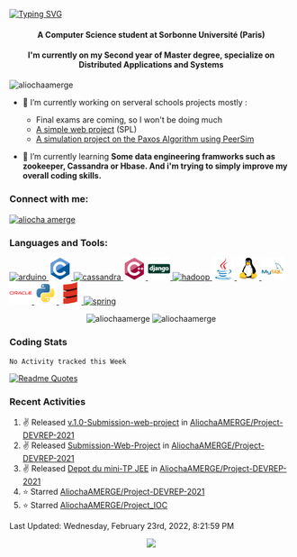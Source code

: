 [![Typing SVG](https://readme-typing-svg.herokuapp.com?color=%2336BCF7&center=true&lines=Hi+%F0%9F%91%8B%2C+I'm+Aliocha+AMERG%C3%89)](https://git.io/typing-svg)

<h4 align="center">A Computer Science student at Sorbonne Université (Paris)</h4>

<h4 align="center">I'm currently on my Second year of Master degree, specialize on Distributed Applications and Systems</h4>

<p align="left"> <img src="https://komarev.com/ghpvc/?center=true&username=aliochaamerge&label=Profile%20views&color=0e75b6&style=flat" alt="aliochaamerge" /> </p>

- 🔭 I’m currently working on serveral schools projects mostly :
  - Final exams are coming, so I won't be doing much
  - [A simple web project](https://github.com/AliochaAMERGE/Project-DEVREP-2021) (SPL)
  - [A simulation project on the Paxos Algorithm using PeerSim](https://github.com/AliochaAMERGE/Project-ARA-2021)

- 🌱 I’m currently learning **Some data engineering framworks such as zookeeper, Cassandra or Hbase. And i'm trying to simply improve my overall coding skills.**

<!--
- 🌟 My main projects are :
  - [Embeeded programming on Arduino and raspberry](https://github.com/AliochaAMERGE/Project_IOC) : Creation of a web server using Django communicating between sensors on an Arduino and a Raspberry pi 3 through an MQTT broker.
  
  <a href="https://www.arduino.cc/" target="_blank" rel="noreferrer"> <img src="https://cdn.worldvectorlogo.com/logos/arduino-1.svg" alt="arduino" width="40" height="40"/> </a> <a href="https://www.w3schools.com/cpp/" target="_blank" rel="noreferrer"> <img src="https://raw.githubusercontent.com/devicons/devicon/master/icons/cplusplus/cplusplus-original.svg" alt="cplusplus" width="40" height="40"/> </a> <a href="https://www.djangoproject.com/" target="_blank" rel="noreferrer"> <img src="https://raw.githubusercontent.com/devicons/devicon/master/icons/django/django-original.svg" alt="django" width="40" height="40"/> </a> <a href="https://mosquitto.org/" target="_blank" rel="noreferrer"> <img src="img/mosquitto.png" alt="mosquitto" width="139" height="28"/></a> <a href="https://raspberrypi.com" target="_blank" rel="noreferrer"> <img src='https://github.com/devicons/devicon/blob/master/icons/raspberrypi/raspberrypi-original.svg' alt="raspberrypi" width="40" height="40"></a>

  - [Implementing basics operations on a Distributed Hash Table](https://github.com/AliochaAMERGE/AR_project_2021) using [Chord](https://pdos.csail.mit.edu/papers/chord:sigcomm01/chord_sigcomm.pdf) protocol (peer to peer) : 
  
<a href="https://www.cprogramming.com/" target="_blank" rel="noreferrer"> <img src="https://raw.githubusercontent.com/devicons/devicon/master/icons/c/c-original.svg" alt="c" width="40" height="40"/> </a>

-->

<h3 align="left">Connect with me:</h3>
<p align="left">
<a href="https://www.linkedin.com/in/aliocha-amerg%C3%A9/" target="blank"><img align="center" src="https://raw.githubusercontent.com/rahuldkjain/github-profile-readme-generator/master/src/images/icons/Social/linked-in-alt.svg" alt="aliocha amerge" height="30" width="40" /></a>
</p>

<h3 align="left">Languages and Tools:</h3>
<p align="left"> <a href="https://www.arduino.cc/" target="_blank" rel="noreferrer"> <img src="https://cdn.worldvectorlogo.com/logos/arduino-1.svg" alt="arduino" width="40" height="40"/> </a> <a href="https://www.cprogramming.com/" target="_blank" rel="noreferrer"> <img src="https://raw.githubusercontent.com/devicons/devicon/master/icons/c/c-original.svg" alt="c" width="40" height="40"/> </a> <a href="https://cassandra.apache.org/" target="_blank" rel="noreferrer"> <img src="https://www.vectorlogo.zone/logos/apache_cassandra/apache_cassandra-icon.svg" alt="cassandra" width="40" height="40"/> </a> <a href="https://www.w3schools.com/cpp/" target="_blank" rel="noreferrer"> <img src="https://raw.githubusercontent.com/devicons/devicon/master/icons/cplusplus/cplusplus-original.svg" alt="cplusplus" width="40" height="40"/> </a> <a href="https://www.djangoproject.com/" target="_blank" rel="noreferrer"> <img src="https://raw.githubusercontent.com/devicons/devicon/master/icons/django/django-original.svg" alt="django" width="40" height="40"/> </a> <a href="https://hadoop.apache.org/" target="_blank" rel="noreferrer"> <img src="https://www.vectorlogo.zone/logos/apache_hadoop/apache_hadoop-icon.svg" alt="hadoop" width="40" height="40"/> </a> <a href="https://www.java.com" target="_blank" rel="noreferrer"> <img src="https://raw.githubusercontent.com/devicons/devicon/master/icons/java/java-original.svg" alt="java" width="40" height="40"/> </a> <a href="https://www.linux.org/" target="_blank" rel="noreferrer"> <img src="https://raw.githubusercontent.com/devicons/devicon/master/icons/linux/linux-original.svg" alt="linux" width="40" height="40"/> </a> <a href="https://www.mysql.com/" target="_blank" rel="noreferrer"> <img src="https://raw.githubusercontent.com/devicons/devicon/master/icons/mysql/mysql-original-wordmark.svg" alt="mysql" width="40" height="40"/> </a> <a href="https://www.oracle.com/" target="_blank" rel="noreferrer"> <img src="https://raw.githubusercontent.com/devicons/devicon/master/icons/oracle/oracle-original.svg" alt="oracle" width="40" height="40"/> </a> <a href="https://www.python.org" target="_blank" rel="noreferrer"> <img src="https://raw.githubusercontent.com/devicons/devicon/master/icons/python/python-original.svg" alt="python" width="40" height="40"/> </a> </a> <a href="https://www.scala-lang.org" target="_blank" rel="noreferrer"> <img src="https://raw.githubusercontent.com/devicons/devicon/master/icons/scala/scala-original.svg" alt="scala" width="40" height="40"/> </a> <a href="https://spring.io/" target="_blank" rel="noreferrer"> <img src="https://www.vectorlogo.zone/logos/springio/springio-icon.svg" alt="spring" width="40" height="40"/> </a> </p>
<p align = "center">
    <img src="https://github-readme-stats.vercel.app/api?username=aliochaamerge&show_icons=true&locale=en&hide_border=true&theme=onedark" alt="aliochaamerge" />
    <img src="http://github-readme-streak-stats.herokuapp.com?user=aliochaamerge&theme=onedark&hide_border=true&date_format=j%20M%5B%20Y%5D&fire=6E1760" alt="aliochaamerge" />
</p>

### Coding Stats
<!--START_SECTION:waka-->
```text
No Activity tracked this Week
```
<!--END_SECTION:waka-->

[![Readme Quotes](https://quotes-github-readme.vercel.app/api?type=horizontal&theme=dark)](https://github.com/piyushsuthar/github-readme-quotes)

### Recent Activities

<!--RECENT_ACTIVITY:start-->
1. ✌️ Released [v.1.0-Submission-web-project](https://github.com/AliochaAMERGE/Project-DEVREP-2021/releases/tag/Submission-Web) in [AliochaAMERGE/Project-DEVREP-2021](https://github.com/AliochaAMERGE/Project-DEVREP-2021)
2. ✌️ Released [Submission-Web-Project](https://github.com/AliochaAMERGE/Project-DEVREP-2021/releases/tag/Project-web) in [AliochaAMERGE/Project-DEVREP-2021](https://github.com/AliochaAMERGE/Project-DEVREP-2021)
3. ✌️ Released [Depot du mini-TP JEE](https://github.com/AliochaAMERGE/Project-DEVREP-2021/releases/tag/Project-web) in [AliochaAMERGE/Project-DEVREP-2021](https://github.com/AliochaAMERGE/Project-DEVREP-2021)
4. ⭐ Starred [AliochaAMERGE/Project-DEVREP-2021](https://github.com/AliochaAMERGE/Project-DEVREP-2021)
5. ⭐ Starred [AliochaAMERGE/Project_IOC](https://github.com/AliochaAMERGE/Project_IOC)
<!--RECENT_ACTIVITY:end-->

<!--RECENT_ACTIVITY:last_update-->
Last Updated: Wednesday, February 23rd, 2022, 8:21:59 PM
<!--RECENT_ACTIVITY:last_update_end-->

<p align = "center">
 <img src="https://activity-graph.herokuapp.com/graph?username=AliochaAMERGE&theme=github">
</p> 
